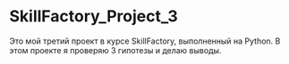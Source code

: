 # SkillFactory_Project_3
Это мой третий проект в курсе SkillFactory, выполненный на Python. В этом проекте я проверяю 3 гипотезы и делаю выводы.
